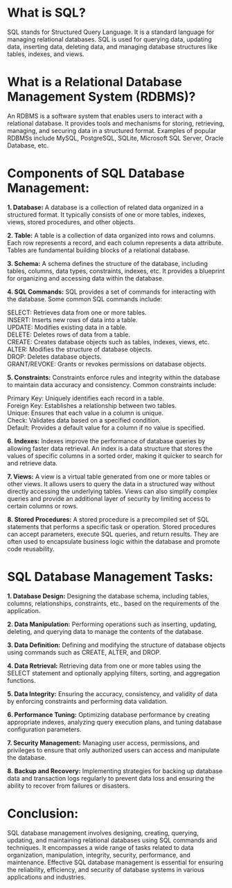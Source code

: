 # What is SQL?

SQL stands for Structured Query Language. It is a standard language for managing relational databases. SQL is used for querying data, updating data, inserting data, deleting data, and managing database structures like tables, indexes, and views.


# What is a Relational Database Management System (RDBMS)?

An RDBMS is a software system that enables users to interact with a relational database. It provides tools and mechanisms for storing, retrieving, managing, and securing data in a structured format. Examples of popular RDBMSs include MySQL, PostgreSQL, SQLite, Microsoft SQL Server, Oracle Database, etc.



# Components of SQL Database Management:

<b>1. Database:</b> A database is a collection of related data organized in a structured format. It typically consists of one or more tables, indexes, views, stored procedures, and other objects.

<b>2. Table:</b>  A table is a collection of data organized into rows and columns. Each row represents a record, and each column represents a data attribute. Tables are fundamental building blocks of a relational database.

<b>3. Schema:</b>  A schema defines the structure of the database, including tables, columns, data types, constraints, indexes, etc. It provides a blueprint for organizing and accessing data within the database.

<b>4. SQL Commands:</b> SQL provides a set of commands for interacting with the database. Some common SQL commands include:

SELECT: Retrieves data from one or more tables.</br>
INSERT: Inserts new rows of data into a table.</br>
UPDATE: Modifies existing data in a table.</br>
DELETE: Deletes rows of data from a table.</br>
CREATE: Creates database objects such as tables, indexes, views, etc.</br>
ALTER: Modifies the structure of database objects.</br>
DROP: Deletes database objects.</br>
GRANT/REVOKE: Grants or revokes permissions on database objects.</br>

<b>5. Constraints:</b> Constraints enforce rules and integrity within the database to maintain data accuracy and consistency. Common constraints include:

Primary Key: Uniquely identifies each record in a table.</br>
Foreign Key: Establishes a relationship between two tables.</br>
Unique: Ensures that each value in a column is unique.</br>
Check: Validates data based on a specified condition.</br>
Default: Provides a default value for a column if no value is specified.</br>

<b>6. Indexes:</b> Indexes improve the performance of database queries by allowing faster data retrieval. An index is a data structure that stores the values of specific columns in a sorted order, making it quicker to search for and retrieve data.

<b> 7. Views:</b> A view is a virtual table generated from one or more tables or other views. It allows users to query the data in a structured way without directly accessing the underlying tables. Views can also simplify complex queries and provide an additional layer of security by limiting access to certain columns or rows.

<b>8. Stored Procedures:</b> A stored procedure is a precompiled set of SQL statements that performs a specific task or operation. Stored procedures can accept parameters, execute SQL queries, and return results. They are often used to encapsulate business logic within the database and promote code reusability.



# SQL Database Management Tasks:

<b>1. Database Design:</b> Designing the database schema, including tables, columns, relationships, constraints, etc., based on the requirements of the application.

<b>2. Data Manipulation:</b> Performing operations such as inserting, updating, deleting, and querying data to manage the contents of the database.

<b>3. Data Definition:</b> Defining and modifying the structure of database objects using commands such as CREATE, ALTER, and DROP.

<b>4. Data Retrieval:</b> Retrieving data from one or more tables using the SELECT statement and optionally applying filters, sorting, and aggregation functions.

<b>5. Data Integrity:</b> Ensuring the accuracy, consistency, and validity of data by enforcing constraints and performing data validation.

<b>6. Performance Tuning:</b> Optimizing database performance by creating appropriate indexes, analyzing query execution plans, and tuning database configuration parameters.

<b>7. Security Management:</b> Managing user access, permissions, and privileges to ensure that only authorized users can access and manipulate the database.

<b>8. Backup and Recovery:</b> Implementing strategies for backing up database data and transaction logs regularly to prevent data loss and ensuring the ability to recover from failures or disasters.



# Conclusion:

SQL database management involves designing, creating, querying, updating, and maintaining relational databases using SQL commands and techniques. It encompasses a wide range of tasks related to data organization, manipulation, integrity, security, performance, and maintenance. Effective SQL database management is essential for ensuring the reliability, efficiency, and security of database systems in various applications and industries.
